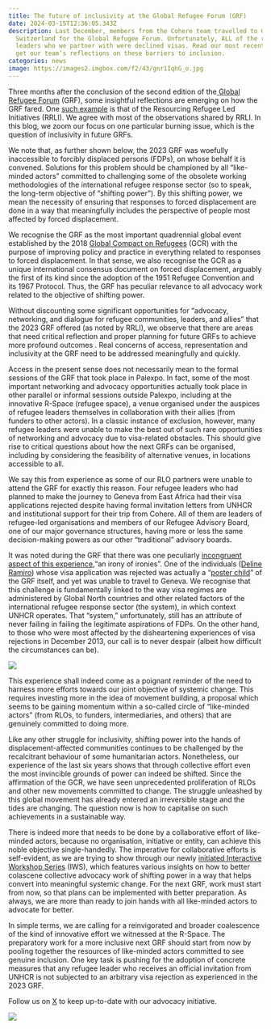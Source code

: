 ```yaml
---
title: The future of inclusivity at the Global Refugee Forum (GRF)
date: 2024-03-15T12:36:05.343Z
description: Last December, members from the Cohere team travelled to Geneva,
  Switzerland for the Global Refugee Forum. Unfortunately, ALL of the refugee
  leaders who we partner with were declined visas. Read our most recent blog to
  get our team’s reflections on these barriers to inclusion.
categories: news
image: https://images2.imgbox.com/f2/43/gnr1IqhG_o.jpg
---
```

Three months after the conclusion of the second edition of the[ Global Refugee Forum](https://www.unhcr.org/global-refugee-forum-2023) (GRF), some insightful reflections are emerging on how the GRF fared. One [such example](https://www.refugeeslead.org/post/beyond-pledges-platitudes-a-refugee-led-insight-into-the-2023-global-refugee-forum) is that of the Resourcing Refugee Led Initiatives (RRLI). We agree with most of the observations shared by RRLI. In this blog, we zoom our focus on one particular burning issue, which is the question of inclusivity in future GRFs. 

We note that, as further shown below, the 2023 GRF was woefully inaccessible to forcibly displaced persons (FDPs), on whose behalf it is convened. Solutions for this problem should be championed by all “like-minded actors” committed to challenging some of the obsolete working methodologies of the international refugee response sector (so to speak, the long-term objective of “shifting power”). By this shifting power, we mean the necessity of ensuring that responses to forced displacement are done in a way that meaningfully includes the perspective of people most affected by forced displacement.

We recognise the GRF as the most important quadrennial global event established by the 2018 [Global Compact on Refugees](https://www.unhcr.org/about-unhcr/who-we-are/global-compact-refugees) (GCR) with the purpose of improving policy and practice in everything related to responses to forced displacement. In that sense, we also recognise the GCR as a unique international consensus document on forced displacement, arguably the first of its kind since the adoption of the 1951 Refugee Convention and its 1967 Protocol. Thus, the GRF has peculiar relevance to all advocacy work related to the objective of shifting power.

Without discounting some significant opportunities for “advocacy, networking, and dialogue for refugee communities, leaders, and allies” that the 2023 GRF offered (as noted by RRLI), we observe that there are areas that need critical reflection and proper planning for future GRFs to achieve more profound outcomes . Real concerns of access, representation and inclusivity at the GRF need to be addressed meaningfully and quickly.

Access in the present sense does not necessarily mean to the formal sessions of the GRF that took place in Palexpo. In fact, some of the most important networking and advocacy opportunities actually took place in other parallel or informal sessions outside Palexpo, including at the innovative R-Space (refugee space), a venue organised under the auspices of refugee leaders themselves in collaboration with their allies (from funders to other actors). In a classic instance of exclusion, however, many refugee leaders were unable to make the best out of such rare opportunities of networking and advocacy due to visa-related obstacles. This should give rise to critical questions about how the next GRFs can be  organised, including by considering the feasibility of alternative venues, in locations accessible to all.

We say this from experience as some of our RLO partners were unable to attend the GRF for exactly this reason. Four refugee leaders who had planned to make the journey to Geneva from East Africa had their visa applications rejected despite having formal invitation letters from UNHCR and institutional support for their trip from Cohere. All of them are leaders of refugee-led organisations and members of our Refugee Advisory Board, one of our major governance structures, having more or less the same decision-making powers as our other “traditional” advisory boards.

It was noted during the GRF that there was one peculiarly [incongruent aspect of this experience](https://twitter.com/EdmundPage/status/1734877471726571863),“an irony of ironies”. One of the individuals ([Deline Ramiro](https://www.unrefugees.org/news/meet-three-fearless-young-refugees-who-are-leaving-a-positive-mark-on-their-communities/)) whose visa application  was rejected was actually a “[poster child](https://www.unhcr.org/global-refugee-forum-2023)” of the GRF itself, and yet was unable to travel to Geneva. We recognise that this challenge is fundamentally linked to the way visa regimes are administered by Global North countries and other related factors of the international refugee response sector (the system), in which context UNHCR operates. That “system,” unfortunately, still has an attribute of never failing in failing the legitimate aspirations of FDPs. On the other hand, to those who were most affected by the disheartening experiences of visa rejections in December 2013, our call is to never despair (albeit how difficult the circumstances can be).

![](https://images2.imgbox.com/d2/31/hr9j6vRp_o.jpg)

This experience shall indeed come as a poignant reminder of the need to harness more efforts towards our joint objective of systemic change. This requires investing more in the idea of movement building, a proposal which seems to be gaining momentum within a so-called circle of “like-minded actors” (from RLOs, to funders, intermediaries, and others) that are genuinely committed to doing more.

Like any other struggle for inclusivity, shifting power into the hands of displacement-affected communities continues to be challenged by the recalcitrant behaviour of some humanitarian actors. Nonetheless, our experience of the last six years shows that through collective effort even the most invincible grounds of power can indeed be shifted. Since the affirmation of the GCR, we have seen unprecedented proliferation of RLOs and other new movements committed to change. The struggle unleashed by this global movement has already entered an irreversible stage and the tides are changing. The question now is how to capitalise on such achievements in a sustainable way.

There is indeed more that needs to be done by a collaborative effort of like-minded actors, because no organisation, initiative or entity, can achieve this noble objective single-handedly. The imperative for collaborative efforts is self-evident, as we are trying to show through our newly [initiated Interactive Workshop Series](https://www.youtube.com/@cohere5588/videos) (IWS), which features various insights on how to better colascene collective advocacy work of shifting power in a way that helps convert into meaningful systemic change. For the next GRF, work must start from now, so that plans can be implemented with better preparation. As always, we are more than ready to join hands with all like-minded actors to advocate for better.

In simple terms, we are calling for a reinvigorated and broader coalescence of the kind of innovative effort we witnessed at the R-Space. The preparatory work for a more inclusive next GRF should start from now by pooling together the resources of like-minded actors committed to see genuine inclusion. One key task is pushing for the adoption of concrete measures that any refugee leader who receives an official invitation from UNHCR is not subjected to an arbitrary visa rejection as experienced in the 2023 GRF.

F﻿ollow us on [X](https://twitter.com/WeAreCohere_Org) to keep up-to-date with our advocacy initiative.

![](https://images2.imgbox.com/3e/c1/G5INRnZS_o.jpg)